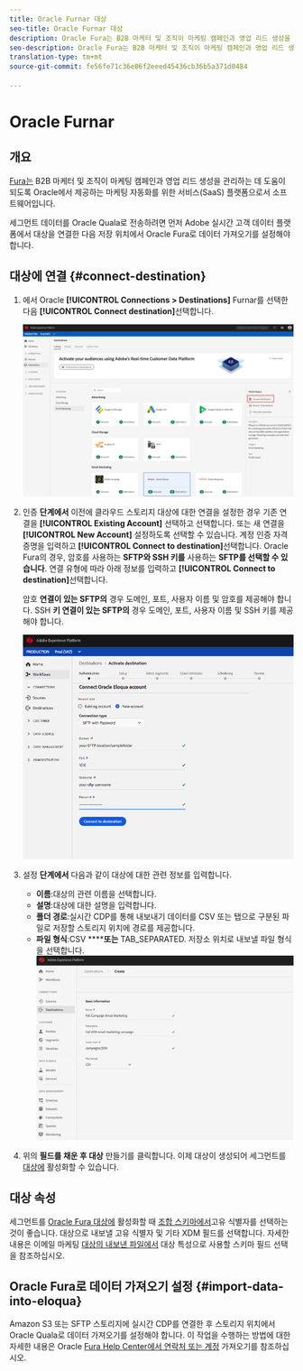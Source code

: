 ```yaml
---
title: Oracle Furnar 대상
seo-title: Oracle Furnar 대상
description: Oracle Fura는 B2B 마케터 및 조직이 마케팅 캠페인과 영업 리드 생성을 관리하는 데 도움이 되는 Oracle의 마케팅 자동화를 위한 SaaS(서비스) 플랫폼입니다.
seo-description: Oracle Fura는 B2B 마케터 및 조직이 마케팅 캠페인과 영업 리드 생성을 관리하는 데 도움이 되는 Oracle의 마케팅 자동화를 위한 SaaS(서비스) 플랫폼입니다.
translation-type: tm+mt
source-git-commit: fe56fe71c36e06f2eeed45436cb36b5a371d0484

---
```



# Oracle Furnar

## 개요

[Fura는](https://www.oracle.com/marketingcloud/products/marketing-automation/) B2B 마케터 및 조직이 마케팅 캠페인과 영업 리드 생성을 관리하는 데 도움이 되도록 Oracle에서 제공하는 마케팅 자동화를 위한 서비스(SaaS) 플랫폼으로서 소프트웨어입니다.

세그먼트 데이터를 Oracle Quala로 전송하려면 먼저 Adobe 실시간 고객 데이터 플랫폼에서 대상을 [](#connect-destination) 연결한 다음 저장 위치에서 Oracle Fura로 데이터 가져오기를 [](#import-data-into-eloqua) 설정해야 합니다.

## 대상에 연결 {#connect-destination}

1. 에서 Oracle **[!UICONTROL Connections > Destinations]** Furnar를 선택한 다음 **[!UICONTROL Connect destination]**&#x200B;선택합니다.

   ![Furnar에 연결](/help/rtcdp/destinations/assets/connect-oracle-eloqua.png)

2. 인증 **단계에서** 이전에 클라우드 스토리지 대상에 대한 연결을 설정한 경우 기존 연결을 **[!UICONTROL Existing Account]** 선택하고 선택합니다. 또는 새 연결을 **[!UICONTROL New Account]** 설정하도록 선택할 수 있습니다. 계정 인증 자격 증명을 입력하고 **[!UICONTROL Connect to destination]**&#x200B;선택합니다. Oracle Fura의 경우, 암호를 사용하는 **SFTP와 SSH 키를** 사용하는 **SFTP를 선택할 수 있습니다**. 연결 유형에 따라 아래 정보를 입력하고 **[!UICONTROL Connect to destination]**&#x200B;선택합니다.

   암호 **연결이 있는 SFTP의** 경우 도메인, 포트, 사용자 이름 및 암호를 제공해야 합니다.
SSH **키 연결이 있는 SFTP의** 경우 도메인, 포트, 사용자 이름 및 SSH 키를 제공해야 합니다.

   ![Furnar 마법사 설정](/help/rtcdp/destinations/assets/eloqua-authentication.png)

3. 설정 **단계에서** 다음과 같이 대상에 대한 관련 정보를 입력합니다.
   * **이름**:대상의 관련 이름을 선택합니다.
   * **설명**:대상에 대한 설명을 입력합니다.
   * **폴더 경로**:실시간 CDP를 통해 내보내기 데이터를 CSV 또는 탭으로 구분된 파일로 저장할 스토리지 위치에 경로를 제공합니다.
   * **파일 형식**:CSV ******또는** TAB_SEPARATED. 저장소 위치로 내보낼 파일 형식을 선택합니다.
   ![Fura 기본 정보](/help/rtcdp/destinations/assets/eloqua-basic-information.png)

4. 위의 **필드를 채운 후 대상** 만들기를 클릭합니다. 이제 대상이 생성되어 세그먼트를 [대상에](/help/rtcdp/destinations/activate-destinations.md) 활성화할 수 있습니다.

## 대상 속성

세그먼트를 [Oracle Fura 대상에](/help/rtcdp/destinations/activate-destinations.md) 활성화할 때 [조합 스키마에서](https://www.adobe.io/apis/experienceplatform/home/profile-identity-segmentation/profile-identity-segmentation-services.html#!api-specification/markdown/narrative/technical_overview/unified_profile_architectural_overview/unified_profile_architectural_overview.md)고유 식별자를 선택하는 것이 좋습니다. 대상으로 내보낼 고유 식별자 및 기타 XDM 필드를 선택합니다. 자세한 내용은 이메일 마케팅 [대상의 내보낸 파일에서](/help/rtcdp/destinations/email-marketing-destinations.md#destination-attributes) 대상 특성으로 사용할 스키마 필드 선택을 참조하십시오.

## Oracle Fura로 데이터 가져오기 설정 {#import-data-into-eloqua}

Amazon S3 또는 SFTP 스토리지에 실시간 CDP를 연결한 후 스토리지 위치에서 Oracle Quala로 데이터 가져오기를 설정해야 합니다. 이 작업을 수행하는 방법에 대한 자세한 내용은 Oracle [Fura Help Center에서 연락처 또는 계정](https://docs.oracle.com/cloud/latest/marketingcs_gs/OMCAA/Help/DataImportExport/Tasks/ImportingContactsOrAccounts.htm) 가져오기를 참조하십시오.